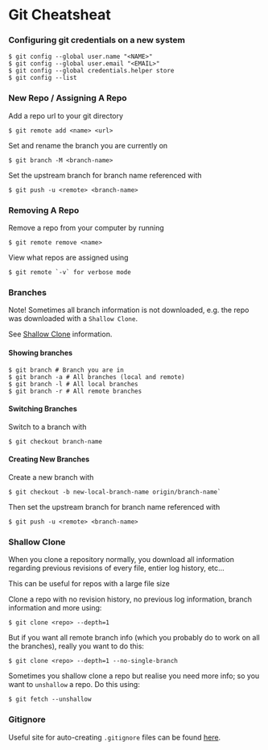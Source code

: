 # Git Cheatsheat

### Configuring git credentials on a new system

```shell
$ git config --global user.name "<NAME>"
$ git config --global user.email "<EMAIL>"
$ git config --global credentials.helper store
$ git config --list
```

### New Repo / Assigning A Repo

Add a repo url to your git directory
```shell
$ git remote add <name> <url>
```

Set and rename the branch you are currently on
```shell
$ git branch -M <branch-name>
```

Set the upstream branch for branch name referenced with
```shell
$ git push -u <remote> <branch-name>
```

### Removing A Repo

Remove a repo from your computer by running

```shell
$ git remote remove <name>
```

View what repos are assigned using
```shell
$ git remote `-v` for verbose mode
```

### Branches

Note! Sometimes all branch information is not downloaded, e.g. the repo was downloaded with a `Shallow Clone`.

See [Shallow Clone](https://github.com/LukeTHadley/cheatsheets/blob/main/git.md#shallow-clone) information.

#### Showing branches

```shell
$ git branch # Branch you are in
$ git branch -a # All branches (local and remote)
$ git branch -l # All local branches
$ git branch -r # All remote branches
```

#### Switching Branches

Switch to a branch with

```shell
$ git checkout branch-name
```
#### Creating New Branches

Create a new branch with
```shell
$ git checkout -b new-local-branch-name origin/branch-name`
```

Then set the upstream branch for branch name referenced with
```shell
$ git push -u <remote> <branch-name>
```

### Shallow Clone

When you clone a repository normally, you download all information regarding previous revisions of every file, entier log history, etc...

This can be useful for repos with a large file size

Clone a repo with no revision history, no previous log information, branch information and more using:

```shell
$ git clone <repo> --depth=1
```

But if you want all remote branch info (which you probably do to work on all the branches), really you want to do this:

```shell
$ git clone <repo> --depth=1 --no-single-branch
```

Sometimes you shallow clone a repo but realise you need more info; so you want to `unshallow` a repo. Do this using:

```shell
$ git fetch --unshallow
```

### Gitignore

Useful site for auto-creating `.gitignore` files can be found [here](https://www.toptal.com/developers/gitignore).